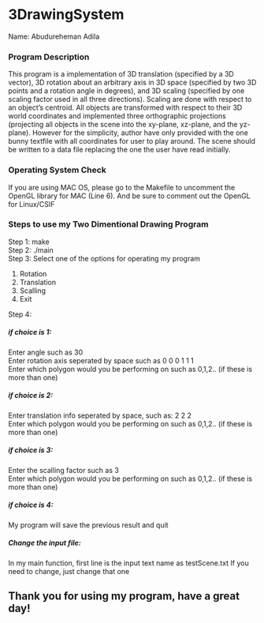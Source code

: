 # 3DrawingSystem
Name: Abudureheman Adila  

### Program Description
This program is a implementation of 3D translation (specified by a 3D vector), 3D rotation about an arbitrary axis in 3D space (specified by two 3D points and a rotation angle in degrees), and 3D scaling (specified by one scaling factor used in all three directions). Scaling are done with respect to an object’s centroid. All objects are transformed with respect to their 3D world coordinates and implemented three orthographic projections (projecting all objects in the scene into the xy-plane, xz-plane, and the yz-plane). However for the simplicity, author have only provided with the one bunny textfile with all coordinates for user to play around. The scene should be written to a data file replacing the one the user have read initially.

### Operating System Check

If you are using MAC OS, please go to the Makefile to uncomment the OpenGL library for MAC (Line 6). And be sure to comment out the OpenGL for Linux/CSIF

### Steps to use my Two Dimentional Drawing Program  

Step 1: make  
Step 2: ./main  
Step 3: Select one of the options for operating my program   
1. Rotation  
2. Translation  
3. Scalling  
4. Exit

Step 4:  

##### if choice is 1:  
Enter angle such as 30   
Enter rotation axis seperated by space such as 0 0 0 1 1 1  
Enter which polygon would you be performing on such as 0,1,2.. (if these is more than one)

##### if choice is 2:  
Enter translation info seperated by space, such as: 2 2 2  
Enter which polygon would you be performing on such as 0,1,2..  (if these is more than one)

##### if choice is 3:  
Enter the scalling factor  such as 3  
Enter which polygon would you be performing on such as 0,1,2..  (if these is more than one)

##### if choice is 4: 
My program will save the previous result and quit  

##### Change the input file:
In my main function, first line is the input text name as  testScene.txt If you need to change, just change that one

## Thank you for using my program, have a great day!

